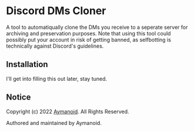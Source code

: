 # Discord DMs Cloner

A tool to automatiqually clone the DMs you receive to a seperate server for archiving and preservation purposes. Note that using this tool could possibly put your account in risk of getting banned, as selfbotting is technically against Discord's guidelines.

## Installation

I'll get into filling this out later, stay tuned.

## Notice

Copyright (c) 2022 [Aymanoid](https://github.com/aymanoid). All Rights Reserved.

Authored and maintained by Aymanoid.
